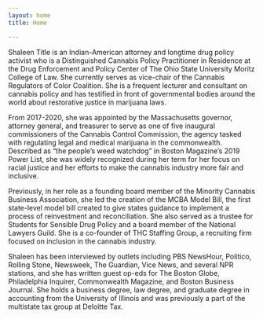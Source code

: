 ```yaml
---
layout: home
title: Home

---
```

<aside class="home__intro"> <figure class="home__avatar"></figure></aside> Shaleen Title is an Indian-American attorney and longtime drug policy activist who is a Distinguished Cannabis Policy Practitioner in Residence at the Drug Enforcement and Policy Center of The Ohio State University Moritz College of Law. She currently serves as vice-chair of the Cannabis Regulators of Color Coalition. She is a frequent lecturer and consultant on cannabis policy and has testified in front of governmental bodies around the world about restorative justice in marijuana laws.

From 2017-2020, she was appointed by the Massachusetts governor, attorney general, and treasurer to serve as one of five inaugural commissioners of the Cannabis Control Commission, the agency tasked with regulating legal and medical marijuana in the commonwealth. Described as “the people’s weed watchdog” in Boston Magazine’s 2019 Power List, she was widely recognized during her term for her focus on racial justice and her efforts to make the cannabis industry more fair and inclusive.

Previously, in her role as a founding board member of the Minority Cannabis Business Association, she led the creation of the MCBA Model Bill, the first state-level model bill created to give states guidance to implement a process of reinvestment and reconciliation. She also served as a trustee for Students for Sensible Drug Policy and a board member of the National Lawyers Guild. She is a co-founder of THC Staffing Group, a recruiting firm focused on inclusion in the cannabis industry.

Shaleen has been interviewed by outlets including PBS NewsHour, Politico, Rolling Stone, Newsweek, The Guardian, Vice News, and several NPR stations, and she has written guest op-eds for The Boston Globe, Philadelphia Inquirer, Commonwealth Magazine, and Boston Business Journal. She holds a business degree, law degree, and graduate degree in accounting from the University of Illinois and was previously a part of the multistate tax group at Deloitte Tax.